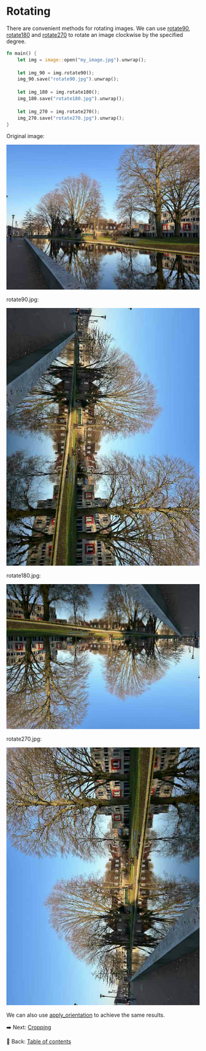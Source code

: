 # Rotating

There are convenient methods for rotating images.
We can use [rotate90](https://docs.rs/image/latest/image/enum.DynamicImage.html#method.rotate90), [rotate180](https://docs.rs/image/latest/image/enum.DynamicImage.html#method.rotate180) and [rotate270](https://docs.rs/image/latest/image/enum.DynamicImage.html#method.rotate270) to rotate an image clockwise by the specified degree.

```rust
fn main() {
    let img = image::open("my_image.jpg").unwrap();
    
    let img_90 = img.rotate90();
    img_90.save("rotate90.jpg").unwrap();
    
    let img_180 = img.rotate180();
    img_180.save("rotate180.jpg").unwrap();
    
    let img_270 = img.rotate270();
    img_270.save("rotate270.jpg").unwrap();
}
```

Original image:

![my_image](./image/my_image.jpg)

rotate90.jpg:

![rotate90](./image/rotate90.jpg)

rotate180.jpg:

![rotate180](./image/rotate180.jpg)

rotate270.jpg:

![rotate270](./image/rotate270.jpg)

We can also use [apply_orientation](https://docs.rs/image/latest/image/enum.DynamicImage.html#method.apply_orientation) to achieve the same results.

:arrow_right:  Next: [Cropping](./cropping.md)

:blue_book: Back: [Table of contents](./../README.md)
